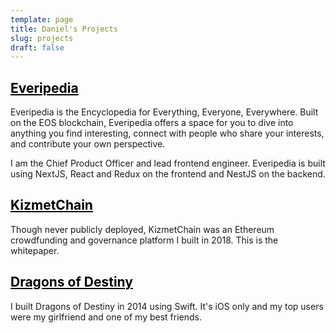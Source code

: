 ```yaml
---
template: page
title: Daniel's Projects
slug: projects
draft: false
---
```

<h2><a href="https://everipedia.org" style="color: black;">Everipedia</a></h2>

Everipedia is the Encyclopedia for Everything, Everyone, Everywhere. Built on the EOS blockchain, Everipedia offers a space for you to dive into anything you find interesting, connect with people who share your interests, and contribute your own perspective.

I am the Chief Product Officer and lead frontend engineer.  Everipedia is built using NextJS, React and Redux on the frontend and NestJS on the backend.

<h2><a href="https://docs.google.com/document/d/1Gp4nM23Y6trkew7t0Y1jsi-69wQFCiVv7rYC4PmaFQQ/edit?usp=sharing" style="color: black;">KizmetChain</a></h2>

Though never publicly deployed, KizmetChain was an Ethereum crowdfunding and governance platform I built in 2018.  This is the whitepaper.

<h2><a href="https://itunes.apple.com/us/app/dragons-of-destiny/id1030065958" style="color: black;">Dragons of Destiny</a></h2>

I built Dragons of Destiny in 2014 using Swift.  It's iOS only and my top users were my girlfriend and one of my best friends.
